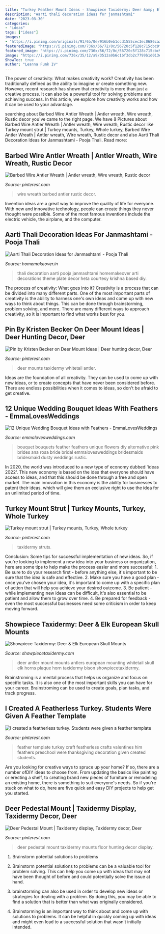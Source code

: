 ```yaml
---
title: "Turkey Feather Mount Ideas - Showpiece Taxidermy: Deer &amp; Elk European Skull Mounts"
description: "Aarti thali decoration ideas for janmashtami"
date: "2023-08-30"
categories:
- "ideas"
tags: ["ideas"]
images:
- "https://i.pinimg.com/originals/91/6b/0e/916b0eb1ccd1555cec3ec0686caa0f56.jpg"
featuredImage: "https://i.pinimg.com/736x/56/72/0c/56720c5f128c715cbc9ff51ef93a4a16--deer-mounts-deer-hunting.jpg"
featured_image: "https://i.pinimg.com/736x/56/72/0c/56720c5f128c715cbc9ff51ef93a4a16--deer-mounts-deer-hunting.jpg"
image: "https://i.pinimg.com/736x/35/12/a9/3512a9b6c1bf3db2c7799b1d013e8a89.jpg"
ShowToc: true
author: "Leanna Funk IV"
---
```



The power of creativity: What makes creativity work?
Creativity has been traditionally defined as the ability to imagine or create something new. However, recent research has shown that creativity is more than just a creative process. It can also be a powerful tool for solving problems and achieving success. In this article, we explore how creativity works and how it can be used to your advantage.

	

		
searching about Barbed Wire Antler Wreath | Antler wreath, Wire wreath, Rustic decor you've came to the right page. We have 8 Pictures about Barbed Wire Antler Wreath | Antler wreath, Wire wreath, Rustic decor like Turkey mount strut | Turkey mounts, Turkey, Whole turkey, Barbed Wire Antler Wreath | Antler wreath, Wire wreath, Rustic decor and also Aarti Thali Decoration Ideas for Janmashtami - Pooja Thali. Read more:
		
    
## Barbed Wire Antler Wreath | Antler Wreath, Wire Wreath, Rustic Decor

<img loading=lazy src="https://i.pinimg.com/736x/e6/39/f2/e639f2bdc4bb19496a9c90c28a7f5ac9--antler-wreath-barbed-wire.jpg" onerror="this.onerror=null;this.src='https://tse3.mm.bing.net/th?id=OIP.dYV2jS1w67TQ8cG_QDdl-wHaJ3&amp;pid=15.1';" alt="Barbed Wire Antler Wreath | Antler wreath, Wire wreath, Rustic decor">

_Source: pinterest.com_

>wire wreath barbed antler rustic decor. 

	

Invention ideas are a great way to improve the quality of life for everyone. With new and innovative technology, people can create things they never thought were possible. Some of the most famous inventions include the electric vehicle, the airplane, and the computer.

    
## Aarti Thali Decoration Ideas For Janmashtami - Pooja Thali

<img loading=lazy src="http://homemakeover.in/wp-content/uploads/2016/08/Pooja-Thali-49.jpg" onerror="this.onerror=null;this.src='https://tse2.mm.bing.net/th?id=OIP.UXp81jYyJukqK9kZ7bLz3AHaFQ&amp;pid=15.1';" alt="Aarti Thali Decoration Ideas for Janmashtami - Pooja Thali">

_Source: homemakeover.in_

>thali decoration aarti pooja janmashtami homemakeover arti decorations theme plate decor heta courtesy krishna based diy. 

	

The process of creativity: What goes into it?
Creativity is a process that can be divided into many different parts. One of the most important parts of creativity is the ability to harness one's own ideas and come up with new ways to think about things. This can be done through brainstorming, problem solving, and more. There are many different ways to approach creativity, so it is important to find what works best for you.

    
## Pin By Kristen Becker On Deer Mount Ideas | Deer Hunting Decor, Deer

<img loading=lazy src="https://i.pinimg.com/736x/35/12/a9/3512a9b6c1bf3db2c7799b1d013e8a89.jpg" onerror="this.onerror=null;this.src='https://tse2.mm.bing.net/th?id=OIP.iWyZf9w9EPARYH7Qg_VRoQHaJ4&amp;pid=15.1';" alt="Pin by Kristen Becker on Deer Mount Ideas | Deer hunting decor, Deer">

_Source: pinterest.com_

>deer mounts taxidermy whitetail antler. 

	

Ideas are the foundation of all creativity. They can be used to come up with new ideas, or to create concepts that have never been considered before. There are endless possibilities when it comes to ideas, so don't be afraid to get creative.

    
## 12 Unique Wedding Bouquet Ideas With Feathers - EmmaLovesWeddings

<img loading=lazy src="https://emmalovesweddings.com/wp-content/uploads/2018/01/pink-feather-wedding-bouquet-ideas.jpg" onerror="this.onerror=null;this.src='https://tse3.mm.bing.net/th?id=OIP.H004_jgs3JldfSel0QoNyQHaK8&amp;pid=15.1';" alt="12 Unique Wedding Bouquet Ideas with Feathers - EmmaLovesWeddings">

_Source: emmalovesweddings.com_

>bouquet bouquets feather feathers unique flowers diy alternative pink brides ana rosa bride bridal emmalovesweddings bridesmaids bridesmaid dusty weddings rustic. 

	

In 2020, the world was introduced to a new type of economy dubbed 'ideas 2022'. This new economy is based on the idea that everyone should have access to ideas, and that this should be done through a free and open market. The main innovation in this economy is the ability for businesses to patent their ideas, which will give them an exclusive right to use the idea for an unlimited period of time.

    
## Turkey Mount Strut | Turkey Mounts, Turkey, Whole Turkey

<img loading=lazy src="https://i.pinimg.com/originals/91/6b/0e/916b0eb1ccd1555cec3ec0686caa0f56.jpg" onerror="this.onerror=null;this.src='https://tse4.mm.bing.net/th?id=OIP.IajiSm33n--eelUD3tG1EgHaJ4&amp;pid=15.1';" alt="Turkey mount strut | Turkey mounts, Turkey, Whole turkey">

_Source: pinterest.com_

>taxidermy struts. 

	

Conclusion: Some tips for successful implementation of new ideas.
So, if you're looking to implement a new idea into your business or organization, here are some tips to help make the process easier and more successful: 1. Be sure to do your research first - before anything else, it's important to be sure that the idea is safe and effective. 2. Make sure you have a good plan - once you've chosen your idea, it's important to come up with a specific plan of action that will help you achieve your desired outcome. 3. Be patient - while implementing new ideas can be difficult, it's also essential to be patient and allow them to grow over time. 4. Be prepared for feedback - even the most successful businesses need some criticism in order to keep moving forward. 
    
## Showpiece Taxidermy: Deer &amp; Elk European Skull Mounts

<img loading=lazy src="https://www.showpiecetaxidermy.com/wp-content/uploads/2015/08/20120118-whitetail-deer-antler-mount.jpg" onerror="this.onerror=null;this.src='https://tse2.mm.bing.net/th?id=OIP.DOKWdXmw9jU75Ds7oHJ7OAHaJ4&amp;pid=15.1';" alt="Showpiece Taxidermy: Deer &amp; Elk European Skull Mounts">

_Source: showpiecetaxidermy.com_

>deer antler mount mounts antlers european mounting whitetail skull elk horns plaque horn taxidermy bison showpiecetaxidermy. 

	

Brainstroming is a mental process that helps us organize and focus on specific tasks. It is also one of the most important skills you can have for your career. Brainstroming can be used to create goals, plan tasks, and track progress.

    
## I Created A Featherless Turkey. Students Were Given A Feather Template

<img loading=lazy src="https://i.pinimg.com/originals/0d/97/26/0d97262a3377a154fc4415f2c3851bca.jpg" onerror="this.onerror=null;this.src='https://tse1.mm.bing.net/th?id=OIP.U23ONDG6_95aYOD9ae2AMgHaMY&amp;pid=15.1';" alt="I created a featherless turkey. Students were given a feather template">

_Source: pinterest.com_

>feather template turkey craft featherless crafts valentines him feathers preschool were thanksgiving decoration given created students. 

	

Are you looking for creative ways to spruce up your home? If so, there are a number ofDIY ideas to choose from. From updating the basics like painting or erecting a shelf, to creating brand new pieces of furniture or remodeling an existing home, there is something to suit everyone's needs. So if you're stuck on what to do, here are five quick and easy DIY projects to help get you started.

    
## Deer Pedestal Mount | Taxidermy Display, Taxidermy Decor, Deer

<img loading=lazy src="https://i.pinimg.com/736x/56/72/0c/56720c5f128c715cbc9ff51ef93a4a16--deer-mounts-deer-hunting.jpg" onerror="this.onerror=null;this.src='https://tse3.mm.bing.net/th?id=OIP.0VVJcJYUk2_os8BpipDerQHaLH&amp;pid=15.1';" alt="Deer Pedestal Mount | Taxidermy display, Taxidermy decor, Deer">

_Source: pinterest.com_

>deer pedestal mount taxidermy mounts floor hunting decor display. 

	

1. Brainstorm potential solutions to problems
1. Brainstorm potential solutions to problems can be a valuable tool for problem solving. This can help you come up with ideas that may not have been thought of before and could potentially solve the issue at hand.
2. brainstorming can also be used in order to develop new ideas or strategies for dealing with a problem. By doing this, you may be able to find a solution that is better than what was originally considered.

3. Brainstorming is an important way to think about and come up with solutions to problems. It can be helpful in quickly coming up with ideas and might even lead to a successful solution that wasn’t initially intended.


